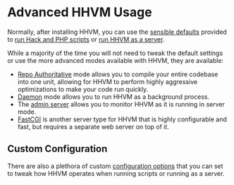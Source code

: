 # Advanced HHVM Usage

Normally, after installing HHVM, you can use the [sensible defaults](../basic-usage/introduction.md) provided to [run Hack and PHP scripts](../basic-usage/command-line.md) or [run HHVM as a server](../basic-usage/server.md).

While a majority of the time you will not need to tweak the default settings or use the more advanced modes available with HHVM, they are available:

* [Repo Authoritative](./repo-authoritative.md) mode allows you to compile your entire codebase into one unit, allowing for HHVM to perform highly aggressive optimizations to make your code run quickly.
* [Daemon](./daemon.md) mode allows you to run HHVM as a background process.
* The [admin server](./admin-server.md) allows you to monitor HHVM as it is running in server mode.
* [FastCGI](./fastcgi.md) is another server type for HHVM that is highly configurable and fast, but requires a separate web server on top of it.

## Custom Configuration

There are also a plethora of custom [configuration options](./configuration/introduction.md) that you can set to tweak how HHVM operates when running scripts or running as a server.
